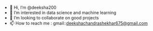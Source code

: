 - 👋 Hi, I’m @deeksha200
- 👀 I’m interested in data science and machine learning
- 💞️ I’m looking to collaborate on good projects 
- 📫 How to reach me : gmail::deekshachandrashekhar675@gmail.com

